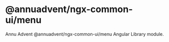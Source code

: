 
# @annuadvent/ngx-common-ui/menu

Annu Advent @annuadvent/ngx-common-ui/menu Angular Library module.
